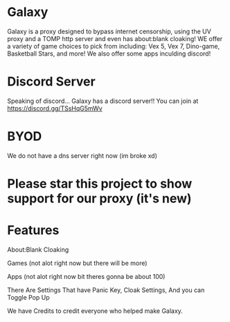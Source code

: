 # Galaxy
Galaxy is a proxy designed to bypass internet censorship, using the UV proxy and a TOMP http server and even has about:blank cloaking! WE offer a variety of game choices to pick from including: Vex 5, Vex 7, Dino-game, Basketball Stars, and more! We also offer some apps inculding discord!

# Discord Server
Speaking of discord... Galaxy has a discord server!! You can join at https://discord.gg/TSsHqG5mWv

# BYOD
We do not have a dns server right now (im broke xd) 

# Please star this project to show support for our proxy (it's new)

# Features
About:Blank Cloaking

Games (not alot right now but there will be more)

Apps (not alot right now bit theres gonna be about 100)

There Are Settings That have Panic Key, Cloak Settings, And you can Toggle Pop Up 

We have Credits to credit everyone who helped make Galaxy.
